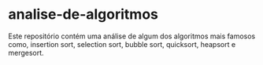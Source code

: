 # analise-de-algoritmos
Este repositório contém uma análise de algum dos algoritmos mais famosos como, insertion sort, selection sort, bubble sort, quicksort, heapsort e mergesort.
